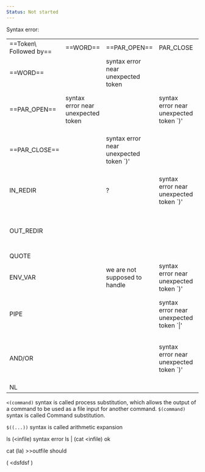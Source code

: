 ```yaml
---
Status: Not started
---
```

Syntax error:
  
|   |   |   |   |   |   |   |   |   |   |   |
|---|---|---|---|---|---|---|---|---|---|---|
|==Token\ Followed by==|==WORD==|==PAR_OPEN==|PAR_CLOSE|IN_REDIR|OUT_REDIR|QUOTE|ENV_VAR|PIPE|AND/OR|NL|
|==WORD==||syntax error near unexpected token <newline or token after PAR_OPEN>|||||||||
|==PAR_OPEN==|syntax error near unexpected token <newline or token after PAR_OPEN>||syntax error near unexpected token `)'|||?||syntax error near unexpected token `\|'|syntax error near unexpected token `&&' or `\|'||
|==PAR_CLOSE==||syntax error near unexpected token `)'||||syntax error near unexpected token `QUOTE'|||||
|IN_REDIR||?|syntax error near unexpected token `)'|||||||syntax error near unexpected token `newline'|
|OUT_REDIR||||?|?|||||syntax error near unexpected token `newline'|
|QUOTE|||||||||||
|ENV_VAR||we are not supposed to handle|syntax error near unexpected token `)'||||||||
|PIPE|||syntax error near unexpected token `\|'|||||syntax error near unexpected token `\|'|syntax error near unexpected token `&&' or `\|'|?|
|AND/OR|||syntax error near unexpected token `)'|||||syntax error near unexpected token `\|'|syntax error near unexpected token `\|' the second log_op|?|
|NL|||||||||||
  
  
  
  
`<(command)` syntax is called process substitution, which allows the output of a command to be used as a file input for another command.
`$(command)` syntax is called Command substitution.  
  
`$((...))` syntax is called arithmetic expansion
  
  
ls (<infile) syntax error
ls | (cat <infile) ok
  
cat (la) >>outfile should
  
( <dsfdsf )